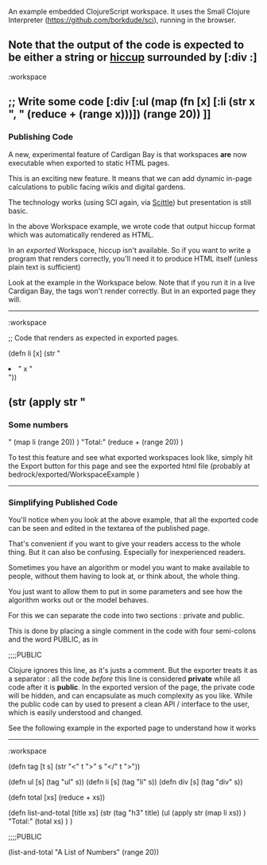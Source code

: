 An example embedded ClojureScript workspace. It uses the Small Clojure Interpreter (<https://github.com/borkdude/sci>), running in the browser.

Note that the output of the code is expected to be either a string or [hiccup](https://github.com/weavejester/hiccup) surrounded by [:div :]
----
:workspace

;; Write some code
[:div
[:ul
(map (fn [x] [:li (str x ", " (reduce + (range x)))]) (range 20))
]]
----

### Publishing Code

A new, experimental feature of Cardigan Bay is that workspaces **are** now executable when exported to static HTML pages.

This is an exciting new feature. It means that we can add dynamic in-page calculations to public facing wikis and digital gardens.

The technology works (using SCI again, via [Scittle](https://github.com/babashka/scittle)) but presentation is still basic.

In the above Workspace example, we wrote code that output hiccup format which was automatically rendered as HTML. 

In an *exported* Workspace, hiccup isn't available. So if you want to write a program that renders correctly, you'll need it to produce HTML itself (unless plain text is sufficient)

Look at the example in the Workspace below. Note that if you run it in a live Cardigan Bay, the tags won't render correctly. But in an exported page they will.


----
:workspace

;; Code that renders as expected in exported pages.

(defn li [x] (str "<li>" x "</li>"))

(str
(apply str
  "<h3>Some numbers</h3>"
  (map li (range 20))
)
  "Total:" (reduce + (range 20))
)
----

To test this feature and see what exported workspaces look like, simply hit the Export button for this page and see the exported html file (probably at bedrock/exported/WorkspaceExample )

----
### Simplifying Published Code

You'll notice when you look at the above example, that all the exported code can be seen and edited in the textarea of the published page.

That's convenient if you want to give your readers access to the whole thing. But it can also be confusing. Especially for inexperienced readers.

Sometimes you have an algorithm or model you want to make available to people, without them having to look at, or think about, the whole thing.

You just want to allow them to put in some parameters and see how the algorithm works out or the model behaves.

For this we can separate the code into two sections : private and public.

This is done by placing a single comment in the code with four semi-colons and the word PUBLIC, as in 

;;;;PUBLIC

Clojure ignores this line, as it's justs a comment. But the exporter treats it as a separator : all the code *before* this line is considered **private** while all code after it is **public**. In the exported version of the page, the private code will be hidden, and can encapsulate as much complexity as you like. While the public code can by used to present a clean API / interface to the user, which is easily understood and changed.

See the following example in the exported page to understand how it works


----
:workspace

 
(defn tag [t s] (str "<" t ">" s "</" t ">"))

(defn ul [s] (tag "ul" s))
(defn li [s] (tag "li" s))
(defn div [s] (tag "div" s))

(defn total [xs] (reduce + xs))

(defn list-and-total [title xs]
  (str
     (tag "h3" title)
     (ul 
       (apply str (map li xs)) 
     )
     "Total:" (total xs)
  )
)

;;;;PUBLIC

(list-and-total "A List of Numbers" (range 20))